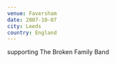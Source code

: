 ```yaml
---
venue: Faversham
date: 2007-10-07
city: Leeds
country: England
---
```


supporting The Broken Family Band